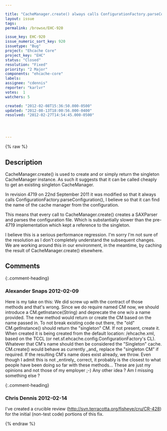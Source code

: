 ```yaml
---

title: "CacheManager.create() always calls ConfigurationFactory.parseConfiguration() which causes poor performance loading existing caches"
layout: issue
tags: 
permalink: /browse/EHC-920

issue_key: EHC-920
issue_numeric_sort_key: 920
issuetype: "Bug"
project: "Ehcache Core"
project_key: "EHC"
status: "Closed"
resolution: "Fixed"
priority: "2 Major"
components: "ehcache-core"
labels: 
assignee: "cdennis"
reporter: "karlvr"
votes:  1
watchers: 5

created: "2012-02-08T15:36:50.000-0500"
updated: "2012-08-13T18:00:56.000-0400"
resolved: "2012-02-27T14:54:45.000-0500"




---
```


{% raw %}

## Description

<div markdown="1" class="description">

CacheManager.create() is used to create and or simply return the singleton CacheManager instance. As such it suggests that it can be called cheaply to get an existing singleton CacheManager. 

In revision 4719 on 22nd September 2011 it was modified so that it always calls ConfigurationFactory.parseConfiguration(), I believe so that it can find the name of the cache manager from the configuration.

This means that every call to CacheManager.create() creates a SAXParser and parses the configuration file. Which is substantially slower than the pre-4719 implementation which kept a reference to the singleton.

I believe this is a serious performance regression. I'm sorry I'm not sure of the resolution as I don't completely understand the subsequent changes. We are working around this in our environment, in the meantime, by caching the result of CacheManager.create() elsewhere.

</div>

## Comments


{:.comment-heading}
### **Alexander Snaps** <span class="date">2012-02-09</span>

<div markdown="1" class="comment">

Here is my take on this: We did screw up with the contract of those methods and that's wrong.
Since we do require named CM now, we should introduce a CM.getInstance(String) and deprecate the one w/o a name provided. The new method would return or create the CM based on the name passed in.
To not break existing code out there, the "old" CM.getInstance() should return the "singleton" CM. If not present, create it. When created it is being created from the default location: /ehcache.xml, based on the TCCL (or net.sf.ehcache.config.ConfigurationFactory's CL). 
Whatever that CM's name should then be considered the "Singleton" cache. CM.create() would behave as currently \_and\_ replace the "singleton CM" if required. If the resulting CM's name does exist already, we throw.
Even though I admit this is not \_entirely\_ correct, it probably is the closest to what people have been doing so far with these methods... 
These are just my opinions and not those of my employer ;-) Any other idea ? Am I missing something else ?

</div>


{:.comment-heading}
### **Chris Dennis** <span class="date">2012-02-14</span>

<div markdown="1" class="comment">

I've created a crucible review (http://svn.terracotta.org/fisheye/cru/CR-428) for the initial (non-test code) portions of this fix.

</div>



{% endraw %}
